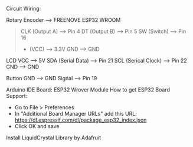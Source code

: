 Circuit Wiring:

Rotary Encoder   --> FREENOVE ESP32 WROOM
> CLK (Output A) --> Pin 4 
> DT  (Output B) --> Pin 5 
> SW  (Switch)   --> Pin 16 
>  +  (VCC)      --> 3.3V 
> GND            --> GND

LCD 
VCC                 --> 5V
SDA (Serial Data)   --> Pin 21
SCL (Serical Clock) --> Pin 22
GND                 --> GND

Button 
GND    --> GND
Signal --> Pin 19

Arduino IDE
Board: ESP32 Wrover Module
How to get ESP32 Board Support:
- Go to File > Preferences
- In "Additional Board Manager URLs" add this URL:
https://dl.espressif.com/dl/package_esp32_index.json
- Click OK and save
  
Install LiquidCrystal Library by Adafruit


